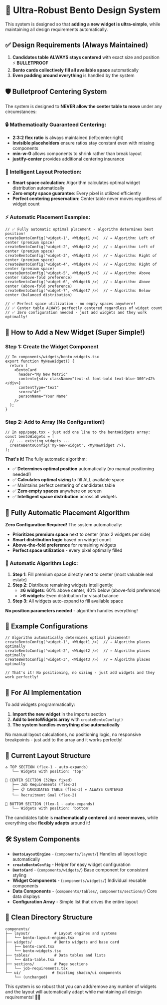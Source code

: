 # 🎯 Ultra-Robust Bento Design System

This system is designed so that **adding a new widget is ultra-simple**, while maintaining all design requirements automatically.

## ✅ Design Requirements (Always Maintained)

1. **Candidates table ALWAYS stays centered** with exact size and position ⚡ **BULLETPROOF**
2. **Bento cards collectively fill all available space** automatically
3. **Even padding around everything** is handled by the system

## 🛡️ Bulletproof Centering System

The system is designed to **NEVER allow the center table to move** under any circumstances:

### **🔒 Mathematically Guaranteed Centering:**
- **2:3:2 flex ratio** is always maintained (left:center:right)
- **Invisible placeholders** ensure ratios stay constant even with missing components
- **min-w-0** allows components to shrink rather than break layout
- **justify-center** provides additional centering insurance

### **🤖 Intelligent Layout Protection:**
- **Smart space calculation**: Algorithm calculates optimal widget distribution automatically
- **Zero empty space guarantee**: Every pixel is utilized efficiently
- **Perfect centering preservation**: Center table never moves regardless of widget count

### **⚡ Automatic Placement Examples:**
```tsx
// ✅ Fully automatic optimal placement - algorithm determines best position!
createBentoConfig('widget-1', <Widget1 />)  // → Algorithm: Left of center (premium space)
createBentoConfig('widget-2', <Widget2 />)  // → Algorithm: Left of center (premium space)
createBentoConfig('widget-3', <Widget3 />)  // → Algorithm: Right of center (premium space)
createBentoConfig('widget-4', <Widget4 />)  // → Algorithm: Right of center (premium space)
createBentoConfig('widget-5', <Widget5 />)  // → Algorithm: Above center (above-fold preference)
createBentoConfig('widget-6', <Widget6 />)  // → Algorithm: Above center (above-fold preference)
createBentoConfig('widget-7', <Widget7 />)  // → Algorithm: Below center (balanced distribution)

// ✅ Perfect space utilization - no empty spaces anywhere!
// ✅ Center table ALWAYS perfectly centered regardless of widget count
// ✅ Zero configuration needed - just add widgets and they work optimally!
```

## 🚀 How to Add a New Widget (Super Simple!)

### Step 1: Create the Widget Component

```tsx
// In components/widgets/bento-widgets.tsx
export function MyNewWidget() {
  return (
    <BentoCard 
      header="My New Metric"
      content={<div className="text-xl font-bold text-blue-300">42%</div>}
      contentType="text"
      score="A+"
      personName="Your Name"
    />
  );
}
```

### Step 2: Add to Array (No Configuration!)

```tsx
// In app/page.tsx - just add one line to the bentoWidgets array:
const bentoWidgets = [
  // ... existing widgets ...
  createBentoConfig('my-new-widget', <MyNewWidget />),
];
```

**That's it!** The fully automatic algorithm:
- ✅ **Determines optimal position** automatically (no manual positioning needed!)
- ✅ **Calculates optimal sizing** to fill ALL available space
- ✅ Maintains perfect centering of candidates table
- ✅ **Zero empty spaces** anywhere on screen
- ✅ **Intelligent space distribution** across all widgets

## 🤖 Fully Automatic Placement Algorithm

**Zero Configuration Required!** The system automatically:

- **Prioritizes premium space** next to center (max 2 widgets per side)
- **Smart distribution logic** based on widget count
- **Above-the-fold preference** for remaining widgets
- **Perfect space utilization** - every pixel optimally filled

### **🎯 Automatic Algorithm Logic:**
1. **Step 1**: Fill premium space directly next to center (most valuable real estate)
2. **Step 2**: Distribute remaining widgets intelligently:
   - **≤6 widgets**: 60% above center, 40% below (above-fold preference)
   - **>6 widgets**: Even distribution for visual balance
3. **Step 3**: All widgets auto-expand to fill available space

**No position parameters needed** - algorithm handles everything!

## 🎨 Example Configurations

```tsx
// Algorithm automatically determines optimal placement!
createBentoConfig('widget-1', <Widget1 />)  // → Algorithm places optimally
createBentoConfig('widget-2', <Widget2 />)  // → Algorithm places optimally  
createBentoConfig('widget-3', <Widget3 />)  // → Algorithm places optimally

// That's it! No positioning, no sizing - just add widgets and they work perfectly!
```

## 🤖 For AI Implementation

To add widgets programmatically:

1. **Import the new widget** in the imports section
2. **Add to bentoWidgets array** with `createBentoConfig()`
3. **The system handles everything else automatically**

No manual layout calculations, no positioning logic, no responsive breakpoints - just add to the array and it works perfectly!

## 🎯 Current Layout Structure

```
🔝 TOP SECTION (flex-1 - auto-expands)
   └── Widgets with position: 'top'

🎯 CENTER SECTION (320px fixed)
   ├── Job Requirements (flex-2)
   ├── 📋 CANDIDATES TABLE (flex-3) ← ALWAYS CENTERED
   └── Recruitment Goal (flex-2)

🔽 BOTTOM SECTION (flex-1 - auto-expands)  
   └── Widgets with position: 'bottom'
```

The candidates table is **mathematically centered** and **never moves**, while everything else **flexibly adapts** around it!

## 🛠️ System Components

- **`BentoLayoutEngine`** - (`components/layout/`) Handles all layout logic automatically
- **`createBentoConfig`** - Helper for easy widget configuration  
- **`BentoCard`** - (`components/widgets/`) Base component for consistent styling
- **Widget Components** - (`components/widgets/`) Individual reusable components
- **Data Components** - (`components/tables/`, `components/sections/`) Core data displays
- **Configuration Array** - Simple list that drives the entire layout

## 📁 Clean Directory Structure

```
components/
├── layout/           # Layout engines and systems
│   └── bento-layout-engine.tsx
├── widgets/          # Bento widgets and base card
│   ├── bento-card.tsx
│   └── bento-widgets.tsx
├── tables/           # Data tables and lists
│   └── data-table.tsx
├── sections/         # Page sections
│   └── job-requirements.tsx
└── ui/              # Existing shadcn/ui components
    └── (unchanged)
```

This system is so robust that you can add/remove any number of widgets and the layout will automatically adapt while maintaining all design requirements! 🎨✨ 